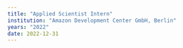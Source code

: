 ```yaml
---
title: "Applied Scientist Intern"
institution: "Amazon Development Center GmbH, Berlin"
years: "2022"
date: 2022-12-31
---
```

